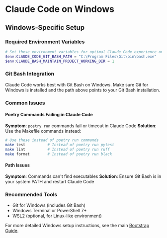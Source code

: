 # Claude Code on Windows

## Windows-Specific Setup

### Required Environment Variables
```powershell
# Set these environment variables for optimal Claude Code experience on Windows
$env:CLAUDE_CODE_GIT_BASH_PATH = "C:\Program Files\Git\bin\bash.exe"
$env:CLAUDE_BASH_MAINTAIN_PROJECT_WORKING_DIR = 1
```

### Git Bash Integration
Claude Code works best with Git Bash on Windows. Make sure Git for Windows is installed and the path above points to your Git Bash installation.

### Common Issues

#### Poetry Commands Failing in Claude Code
**Symptom**: `poetry run` commands fail or timeout in Claude Code
**Solution**: Use the Makefile commands instead:
```bash
# Use these instead of poetry run commands
make test          # Instead of poetry run pytest
make lint          # Instead of poetry run ruff
make format        # Instead of poetry run black
```

#### Path Issues
**Symptom**: Commands can't find executables
**Solution**: Ensure Git Bash is in your system PATH and restart Claude Code

### Recommended Tools
- Git for Windows (includes Git Bash)
- Windows Terminal or PowerShell 7+
- WSL2 (optional, for Linux-like environment)

For more detailed Windows setup instructions, see the main [Bootstrap Guide](../../setup/bootstrap.md).
